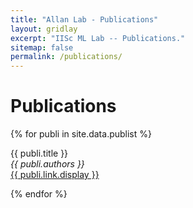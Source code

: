 ```yaml
---
title: "Allan Lab - Publications"
layout: gridlay
excerpt: "IISc ML Lab -- Publications."
sitemap: false
permalink: /publications/
---
```



# Publications

{% for publi in site.data.publist %}

  {{ publi.title }} <br />
  <em>{{ publi.authors }} </em><br /><a href="{{ publi.link.url }}">{{ publi.link.display }}</a>

{% endfor %}

